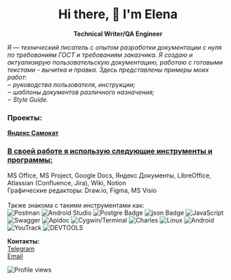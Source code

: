<h1 align='center'>
Hi there, 👋 I'm Elena
</h1>
<p align='center'>
  <B>Technical Writer/QA Engineer</B>
</p>

<i>
Я — технический писатель с опытом разработки документации с нуля по требованиям ГОСТ и требованиям заказчика. Я создаю и актуализирую пользовательскую документацию, работаю с готовыми текстами - вычитка и правка. Здесь представлены примеры моих работ:<br />
‒	руководства пользователя, инструкции;<br />
‒	шаблоны документов различного назначения;<br />
‒	Style Guide.<br />
</i>


### Проекты:
**[Яндекс Самокат](https://github.com/Shvarikova-Elena/Yandex.Scooter)**

### <ins>В своей работе я использую следующие инструменты и программы:</ins><br />
MS Office, MS Project, Google Docs, Яндекс Документы, LibreOffice, Atlassian (Confluence, Jira), Wiki, Notion <br />
Графические редакторы: Draw.io, Figma, MS Visio
<br />
<br />
Также знакома с такими инструментами как:<br />
<img src="https://img.shields.io/badge/Postman-FF6C37?style=for-the-badge&logo=Postman&logoColor=white" alt="Postman"/> <img src="https://img.shields.io/badge/Android Studio-3DDC84?style=for-the-badge&logo=Android Studio&logoColor=white" alt="Android Studio"/>
<img src="https://img.shields.io/badge/PostgreSQL-316192?style=for-the-badge&logo=postgresql&logoColor=white" alt="Postgre Badge"/>
<img src="https://img.shields.io/badge/json-5E5C5C?style=for-the-badge&logo=json&logoColor=white" alt="json Badge"/>
<img src="https://img.shields.io/badge/JavaScript-F7DF1E?style=for-the-badge&logo=JavaScript&logoColor=white" alt="JavaScript"/>
<img src="https://img.shields.io/badge/Swagger-85EA2D?style=for-the-badge&logo=Swagger&logoColor=white" alt="Swagger"/>
<img src="https://img.shields.io/badge/Apidoc-blue?style=for-the-badge&logo=Apidoc&logoColor=white" alt="Apidoc"/>
<img src="https://img.shields.io/badge/Cygwin/Terminal-4D4D4D?style=for-the-badge&logo=Cygwin/Terminal&logoColor=white" alt="Cygwin/Terminal"/>
<img src="https://img.shields.io/badge/Charles-blue?style=for-the-badge&logo=Charles&logoColor=white" alt="Charles"/>
<img src="https://img.shields.io/badge/Linux-FCC624?style=for-the-badge&logo=linux&logoColor=black" alt="Linux"/>
<img src="https://img.shields.io/badge/Android-3DDC84?style=for-the-badge&logo=android&logoColor=white" alt="Android"/>
<img src="https://img.shields.io/badge/YouTrack-gray?style=for-the-badge&logo=YouTrack&logoColor=white" alt="YouTrack"/>
<img src="https://img.shields.io/badge/DEVTOOLS-blue?style=for-the-badge&logo=DEVTOOLS&logoColor=white" alt="DEVTOOLS"/>



**Контакты:** <br />
[Telegram](https://t.me/Elena_Shvarikova)<br />
[Email](mailto:elena.shvarikova@yandex.ru)<br />


![Profile views](https://komarev.com/ghpvc/?username=Shvarikova-Elena&color=red)
